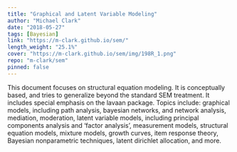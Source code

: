 ```yaml
---
title: "Graphical and Latent Variable Modeling"
author: "Michael Clark"
date: "2018-05-27"
tags: [Bayesian]
link: "https://m-clark.github.io/sem/"
length_weight: "25.1%"
cover: "https://m-clark.github.io/sem/img/198R_1.png"
repo: "m-clark/sem"
pinned: false
---
```


This document focuses on structural equation modeling. It is conceptually based, and tries to generalize beyond the standard SEM treatment. It includes special emphasis on the lavaan package. Topics include: graphical models, including path analysis, bayesian networks, and network analysis, mediation, moderation, latent variable models, including principal components analysis and ‘factor analysis’, measurement models, structural equation models, mixture models, growth curves, item response theory, Bayesian nonparametric techniques, latent dirichlet allocation, and more.
